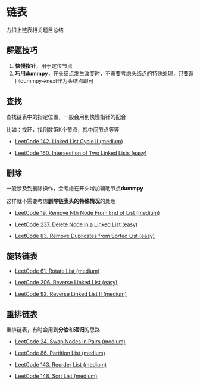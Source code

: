 # 链表

力扣上链表相关题目总结

## 解题技巧

1. **快慢指针**，用于定位节点
2. **巧用dummpy**，在头结点发生改变时，不需要考虑头结点的特殊处理，只要返回dummpy->next作为头结点即可

## 查找

查找链表中的指定位置，一般会用到快慢指针的配合

比如：找环，找倒数第K个节点，找中间节点等等

- [LeetCode 142. Linked List Cycle II (medium)](https://github.com/muyids/leetcode/blob/master/algorithms/101-200/142.linked-list-cycle-ii.md)

- [LeetCode 160. Intersection of Two Linked Lists (easy)](https://github.com/muyids/leetcode/blob/master/algorithms/101-200/160.intersection-of-two-linked-lists.md)

## 删除

一般涉及到删除操作，会考虑在开头增加辅助节点**dummpy**

这样就不需要考虑**删除链表头的特殊情况**的处理

- [LeetCode 19. Remove Nth Node From End of List (medium)](https://github.com/muyids/leetcode/blob/master/algorithms/1-100/19.remove-nth-node-from-end-of-list.md)

- [LeetCode 237. Delete Node in a Linked List (easy)](https://github.com/muyids/leetcode/blob/master/algorithms/201-300/237.delete-node-in-a-linked-list.md)

- [LeetCode 83. Remove Duplicates from Sorted List (easy)](https://github.com/muyids/leetcode/blob/master/algorithms/1-100/83.remove-duplicates-from-sorted-list.md)

## 旋转链表

- [LeetCode 61. Rotate List (medium)](https://github.com/muyids/leetcode/blob/master/algorithms/1-100/61.rotate-list.md)

- [LeetCode 206. Reverse Linked List (easy)](https://github.com/muyids/leetcode/blob/master/algorithms/201-300/206.reverse-linked-list.md)

- [LeetCode 92. Reverse Linked List II (medium)](https://github.com/muyids/leetcode/blob/master/algorithms/1-100/92.reverse-linked-list-ii.md)

## 重排链表

重排链表，有时会用到**分治**和**递归**的思路

- [LeetCode 24. Swap Nodes in Pairs (medium)](https://github.com/muyids/leetcode/blob/master/algorithms/1-100/24.swap-nodes-in-pairs.md)

- [LeetCode 86. Partition List (medium)](https://github.com/muyids/leetcode/blob/master/algorithms/1-100/86.partition-list.md)

- [LeetCode 143. Reorder List (medium)](https://github.com/muyids/leetcode/blob/master/algorithms/101-200/143.reorder-list.md)

- [LeetCode 148. Sort List (medium)](https://github.com/muyids/leetcode/blob/master/algorithms/101-200/148.sort-list.md)

